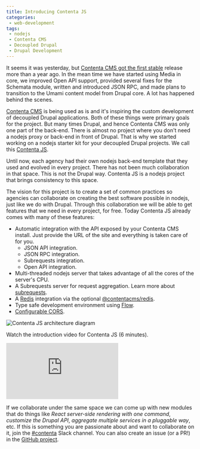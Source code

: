 ```yaml
---
title: Introducing Contenta JS
categories:
 - web-development
tags:
 - nodejs
 - Contenta CMS
 - Decoupled Drupal
 - Drupal Development
---
```

It seems it was yesterday, but [Contenta CMS got the first
stable](https://medium.com/@mateu.aguilo.bosch/contenta-cms-reaches-1-0-27cfcc3c70c6) release more than a year ago. In
the mean time we have started using Media in core, we improved Open API support, provided several fixes for the Schemata
module, written and introduced JSON RPC, and made plans to transition to the Umami content model from Drupal core. A lot
has happened behind the scenes.
<!-- more -->
[Contenta CMS](https://github.com/contentacms/contenta_jsonapi) is being used as is and it's inspiring the custom
development of decoupled Drupal applications. Both of these things were primary goals for the project. But many times
Drupal, and hence Contenta CMS was only one part of the back-end. There is almost no project where you don't need a
nodejs proxy or back-end  in front of Drupal. That is why we started working on a nodejs starter kit for your decoupled
Drupal projects. We call this [Contenta JS](https://github.com/contentacms/contentajs).

Until now, each agency had their own nodejs back-end template that they used and evolved in every project. There has not
been much collaboration in that space. This is not the Drupal way. Contenta JS is a nodejs project that brings
consistency to this space.

The vision for this project is to create a set of common practices so agencies can collaborate on creating the best
software possible in nodejs, just like we do with Drupal. Through this collaboration we will be able to get features
that we need in every project, for free. Today Contenta JS already comes with many of these features:
  
  - Automatic integration with the API exposed by your Contenta CMS install. Just provide the URL of the site and
    everything is taken care of for you.
      - JSON API integration.
      - JSON RPC integration.
      - Subrequests integration.
      - Open API integration.
  - Multi-threaded nodejs server that takes advantage of all the cores of the server's CPU.
  - A Subrequests server for request aggregation. Learn more about [subrequests](./.emdaer/docs/subrequests.md).
  - A [Redis](http://redis.io) integration via the optional [@contentacms/redis](https://github.com/contentacms/contentajsRedis).
  - Type safe development environment using [Flow](http://flow.org).
  - [Configurable CORS](https://github.com/contentacms/contentajs/blob/master/config/default.yml#L66-L85).

![Contenta JS architecture diagram](https://raw.githubusercontent.com/contentacms/contentajs/master/.emdaer/docs/assets/contentacms-node.png)

Watch the introduction video for Contenta JS (6 minutes).
 
<iframe src="https://www.youtube.com/embed/6bdbqo2tETg?rel=0&amp;showinfo=0" frameborder="0" allowfullscreen></iframe>

If we collaborate under the same space we can come up with new modules that do things like _React server-side rendering
with one command_, _customize the Drupal API_, _aggregate multiple services in a pluggable way_, etc. If this is
something you are passionate about and want to collaborate on it, join the
[#contenta](https://drupal.slack.com/messages/C5A70F7D1) Slack channel. You can also create an issue (or a PR!) in the
[GitHub project](https://github.com/contentacms/contentajs).
